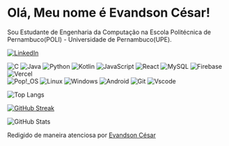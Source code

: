 # Olá, Meu nome é Evandson César!
   Sou Estudante de Engenharia da Computação na Escola Politécnica de Pernambuco(POLI) - Universidade de Pernambuco(UPE).

   [![LinkedIn](https://img.shields.io/badge/LinkedIn-0077B5?style=for-the-badge&logo=linkedin&logoColor=white)](https://www.linkedin.com/in/evandsoncesar/)

   ![C](https://img.shields.io/badge/C-00599C?style=for-the-badge&logo=c&logoColor=white) ![Java](https://img.shields.io/badge/java-%23ED8B00.svg?style=for-the-badge&logo=openjdk&logoColor=white) ![Python](https://img.shields.io/badge/python-3670A0?style=for-the-badge&logo=python&logoColor=ffdd54)	![Kotlin](https://img.shields.io/badge/Kotlin-0095D5?&style=for-the-badge&logo=kotlin&logoColor=white) ![JavaScript](https://img.shields.io/badge/JavaScript-F7DF1E?style=for-the-badge&logo=javascript&logoColor=black) 
   ![React](https://img.shields.io/badge/React-20232A?style=for-the-badge&logo=react&logoColor=61DAFB) 	![MySQL](https://img.shields.io/badge/MySQL-00000F?style=for-the-badge&logo=mysql&logoColor=white) ![Firebase](https://img.shields.io/badge/Firebase-000?style=for-the-badge&logo=firebase&logoColor=ffca28) ![Vercel](https://img.shields.io/badge/vercel-%23000000.svg?style=for-the-badge&logo=vercel&logoColor=white)  
   ![Pop!_OS](https://img.shields.io/badge/Pop!_OS-brightgreen?style=for-the-badge&logo=popos&logoColor=blue&color=black)   ![Linux](https://img.shields.io/badge/Linux-000?style=for-the-badge&logo=linux&logoColor=FCC624) ![Windows](https://img.shields.io/badge/Windows-000?style=for-the-badge&logo=windows&logoColor=2CA5E0) ![Android](https://img.shields.io/badge/Android-3DDC84?style=for-the-badge&logo=android&logoColor=white)
   ![Git](https://img.shields.io/badge/GIT-E44C30?style=for-the-badge&logo=git&logoColor=white) ![Vscode](https://img.shields.io/badge/Vscode-007ACC?style=for-the-badge&logo=visual-studio-code&logoColor=white)

   ![Top Langs](https://github-readme-stats-git-masterrstaa-rickstaa.vercel.app/api/top-langs/?username=evandsoncesar&layout=compact&bg_color=000&border_color=DAA520&title_color=EB0000&text_color=DAB420)

   [![GitHub Streak](https://streak-stats.demolab.com?user=evandsoncesar&theme=dark&hide_border=true&locale=pt_BR&mode=weekly&fire=EB0000&ring=EB0000&currStreakNum=DAB420&sideLabels=EB0000&currStreakLabel=EB0000&sideNums=DAB420&dates=DAB420&stroke=EB0000&bg_color=EB0000)](https://git.io/streak-stats)

   ![GitHub Stats](https://github-readme-stats.vercel.app/api?username=evandsoncesar&theme=dark&border_color=30A3DC&show_icons=true&icon_color=DAB400&title_color=EB0000&text_color=DAB420&locale=pt-br)

   
   
   




   Redigido de maneira atenciosa por [Evandson César](https://github.com/evandsoncesar)
